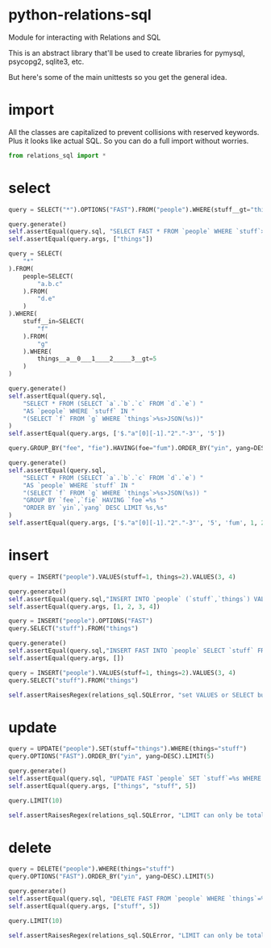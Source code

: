 # python-relations-sql

Module for interacting with Relations and SQL

This is an abstract library that'll be used to create libraries for pymysql, psycopg2, sqlite3, etc.

But here's some of the main unittests so you get the general idea.

# import

All the classes are capitalized to prevent collisions with reserved keywords. Plus it looks like actual SQL. So you can do a full import without worries.

```python
from relations_sql import *
```

# select

```python
query = SELECT("*").OPTIONS("FAST").FROM("people").WHERE(stuff__gt="things")

query.generate()
self.assertEqual(query.sql, "SELECT FAST * FROM `people` WHERE `stuff`>%s")
self.assertEqual(query.args, ["things"])

query = SELECT(
    "*"
).FROM(
    people=SELECT(
        "a.b.c"
    ).FROM(
        "d.e"
    )
).WHERE(
    stuff__in=SELECT(
        "f"
    ).FROM(
        "g"
    ).WHERE(
        things__a__0___1____2_____3__gt=5
    )
)

query.generate()
self.assertEqual(query.sql,
    "SELECT * FROM (SELECT `a`.`b`.`c` FROM `d`.`e`) "
    "AS `people` WHERE `stuff` IN "
    "(SELECT `f` FROM `g` WHERE `things`>%s>JSON(%s))"
)
self.assertEqual(query.args, ['$."a"[0][-1]."2"."-3"', '5'])

query.GROUP_BY("fee", "fie").HAVING(foe="fum").ORDER_BY("yin", yang=DESC).LIMIT(1, 2)

query.generate()
self.assertEqual(query.sql,
    "SELECT * FROM (SELECT `a`.`b`.`c` FROM `d`.`e`) "
    "AS `people` WHERE `stuff` IN "
    "(SELECT `f` FROM `g` WHERE `things`>%s>JSON(%s)) "
    "GROUP BY `fee`,`fie` HAVING `foe`=%s "
    "ORDER BY `yin`,`yang` DESC LIMIT %s,%s"
)
self.assertEqual(query.args, ['$."a"[0][-1]."2"."-3"', '5', 'fum', 1, 2])
```

# insert

```python
query = INSERT("people").VALUES(stuff=1, things=2).VALUES(3, 4)

query.generate()
self.assertEqual(query.sql,"INSERT INTO `people` (`stuff`,`things`) VALUES (%s,%s),(%s,%s)")
self.assertEqual(query.args, [1, 2, 3, 4])

query = INSERT("people").OPTIONS("FAST")
query.SELECT("stuff").FROM("things")

query.generate()
self.assertEqual(query.sql,"INSERT FAST INTO `people` SELECT `stuff` FROM `things`")
self.assertEqual(query.args, [])

query = INSERT("people").VALUES(stuff=1, things=2).VALUES(3, 4)
query.SELECT("stuff").FROM("things")

self.assertRaisesRegex(relations_sql.SQLError, "set VALUES or SELECT but not both", query.generate)
```

# update

```python
query = UPDATE("people").SET(stuff="things").WHERE(things="stuff")
query.OPTIONS("FAST").ORDER_BY("yin", yang=DESC).LIMIT(5)

query.generate()
self.assertEqual(query.sql, "UPDATE FAST `people` SET `stuff`=%s WHERE `things`=%s ORDER BY `yin`,`yang` DESC LIMIT %s")
self.assertEqual(query.args, ["things", "stuff", 5])

query.LIMIT(10)

self.assertRaisesRegex(relations_sql.SQLError, "LIMIT can only be total", query.generate)
```

# delete

```python
query = DELETE("people").WHERE(things="stuff")
query.OPTIONS("FAST").ORDER_BY("yin", yang=DESC).LIMIT(5)

query.generate()
self.assertEqual(query.sql, "DELETE FAST FROM `people` WHERE `things`=%s ORDER BY `yin`,`yang` DESC LIMIT %s")
self.assertEqual(query.args, ["stuff", 5])

query.LIMIT(10)

self.assertRaisesRegex(relations_sql.SQLError, "LIMIT can only be total", query.generate)
```
